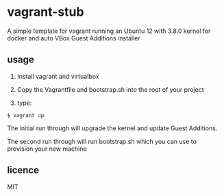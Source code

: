 vagrant-stub
============

A simple template for vagrant running an Ubuntu 12 with 3.8.0 kernel for docker and auto VBox Guest Additions installer

## usage

1. Install vagrant and virtualbox

2. Copy the Vagrantfile and bootstrap.sh into the root of your project

3. type:

```
$ vagrant up
```

The initial run through will upgrade the kernel and update Guest Additions.

The second run through will run bootstrap.sh which you can use to provision your new machine

## licence

MIT